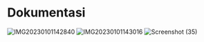 # Dokumentasi
![IMG20230101142840](https://user-images.githubusercontent.com/118653054/210926760-a608de40-b599-4cc5-b424-a6d77bcd51a9.jpg)
![IMG20230101143016](https://user-images.githubusercontent.com/118653054/210926764-7bc99dae-d6da-4446-aaa7-bb851fe6842d.jpg)
![Screenshot (35)](https://user-images.githubusercontent.com/118653054/210926888-27f3549d-cc76-4532-86b9-bdea709f1714.png)
